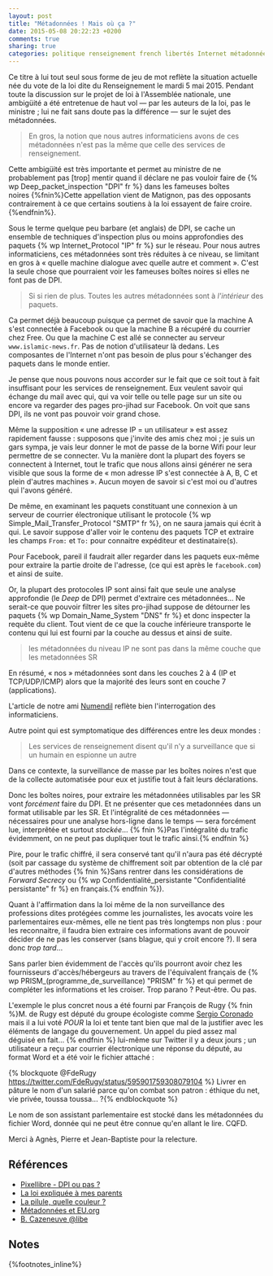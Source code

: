 ```yaml
---
layout: post
title: "Métadonnées ! Mais où ça ?"
date: 2015-05-08 20:22:23 +0200
comments: true
sharing: true
categories: politique renseignement french libertés Internet métadonnées
---
```


Ce titre à lui tout seul sous forme de jeu de mot reflète la situation actuelle née du vote de la loi dite du Renseignement le mardi 5 mai 2015. Pendant toute la discussion sur le projet de loi à l'Assemblée nationale, une ambigüité a été entretenue de haut vol — par les auteurs de la loi, pas le ministre ; lui ne fait sans doute pas la différence — sur le sujet des métadonnées.

>En gros, la notion que nous autres informaticiens avons de ces métadonnées n'est pas la même que celle des services de renseignement.

Cette ambigüité est très importante et permet au ministre de ne probablement pas [trop] mentir quand il déclare ne pas vouloir faire de {% wp Deep_packet_inspection "DPI" fr %} dans les fameuses boîtes noires {%fnin%}Cette appellation vient de Matignon, pas des opposants contrairement à ce que certains soutiens à la loi essayent de faire croire.{%endfnin%}.
<!--more-->
Sous le terme quelque peu barbare (et anglais) de DPI, se cache un ensemble de techniques d'inspection plus ou moins approfondies des paquets {% wp Internet_Protocol "IP" fr %} sur le réseau. Pour nous autres informaticiens, ces métadonnées sont très réduites à ce niveau, se limitant en gros à « quelle machine dialogue avec quelle autre et comment ». C'est la seule chose que pourraient voir les fameuses boîtes noires si elles ne font pas de DPI. 

>Si si rien de plus. Toutes les autres métadonnées sont à *l'intérieur* des paquets.

Ca permet déjà beaucoup puisque ça permet de savoir que la machine A s'est connectée à Facebook ou que la machine B a récupéré du courrier chez Free. Ou que la machine C est allé se connecter au serveur `www.islamic-news.fr`. Pas de notion d'utilisateur là dedans. Les composantes de l'Internet n'ont pas besoin de plus pour s'échanger des paquets dans le monde entier.

Je pense que nous pouvons nous accorder sur le fait que ce soit tout à fait insuffisant pour les services de renseignement. Eux veulent savoir qui échange du mail avec qui, qui va voir telle ou telle page sur un site ou encore va regarder des pages pro-jihad sur Facebook. On voit que sans DPI, ils ne vont pas pouvoir voir grand chose.

Même la supposition « une adresse IP = un utilisateur » est assez rapidement fausse : supposons que j'invite des amis chez moi ; je suis un gars sympa, je vais leur donner le mot de passe de la borne Wifi pour leur permettre de se connecter. Vu la manière dont la plupart des foyers se connectent à Internet, tout le trafic que nous allons ainsi générer ne sera visible que sous la forme de « mon adresse IP s'est connectée à A, B, C et plein d'autres machines ». Aucun moyen de savoir si c'est moi ou d'autres qui l'avons généré.

De même, en examinant les paquets constituant une connexion à un serveur de courrier électronique utilisant le protocole {% wp Simple_Mail_Transfer_Protocol "SMTP" fr %}, on ne saura jamais qui écrit à qui. Le savoir suppose d'aller voir le contenu des paquets TCP et extraire les champs `From:` et `To:` pour connaitre expéditeur et destinataire(s). 

Pour Facebook, pareil il faudrait aller regarder dans les paquets eux-même pour extraire la partie droite de l'adresse, (ce qui est après le `facebook.com`) et ainsi de suite.

Or, la plupart des protocoles IP sont ainsi fait que seule une analyse approfondie (le *Deep* de DPI) permet d'extraire ces métadonnées… Ne serait-ce que pouvoir filtrer les sites pro-jihad suppose de détourner les paquets {% wp Domain_Name_System "DNS" fr %} et donc inspecter la requête du client. Tout vient de ce que la couche inférieure transporte le contenu qui lui est fourni par la couche au dessus et ainsi de suite.

>les métadonnées du niveau IP ne sont pas dans la même couche que les metadonnées SR

En résumé, « nos » métadonnées sont dans les couches 2 à 4 (IP et TCP/UDP/ICMP) alors que la majorité des leurs sont en couche 7 (applications). 

L'article de notre ami [Numendil](https://twitter.com/Numendil) reflète bien l'interrogation des informaticiens.

Autre point qui est symptomatique des différences entre les deux mondes :

>Les services de renseignement disent qu'il n'y a surveillance que si un humain en espionne un autre

Dans ce contexte, la surveillance de masse par les boîtes noires n'est que de la collecte automatisée pour eux et justifie tout à fait leurs déclarations.

Donc les boîtes noires, pour extraire les métadonnées utilisables par les SR vont *forcément* faire du DPI. Et ne présenter que ces metadonnées dans un format utilisable par les SR. Et l'intégralité de ces métadonnées  — nécessaires pour une analyse hors-ligne dans le temps — sera forcément lue, interprêtée et surtout *stockée*… {% fnin %}Pas l'intégralité du trafic évidemment, on ne peut pas dupliquer tout le trafic ainsi.{% endfnin %}

Pire, pour le trafic chiffré, il sera conservé tant qu'il n'aura pas été décrypté (soit par cassage du système de chiffrement soit par obtention de la clé par d'autres méthodes {% fnin %}Sans rentrer dans les considérations de *Forward Secrecy* ou {% wp Confidentialité_persistante "Confidentialité persistante" fr %} en français.{% endfnin %}). 

Quant à l'affirmation dans la loi même de la non surveillance des professions dites protégées comme les journalistes, les avocats voire les parlementaires eux-mêmes, elle ne tient pas très longtemps non plus : pour les reconnaitre, il faudra bien extraire ces informations avant de pouvoir décider de ne pas les conserver (sans blague, qui y croit encore ?). Il sera donc *trop tard*…

Sans parler bien évidemment de l'accès qu'ils pourront avoir chez les fournisseurs d'accès/hébergeurs au travers de l'équivalent français de {% wp PRISM_(programme_de_surveillance) "PRISM" fr %} et qui permet de compléter les informations et les croiser. Trop parano ? Peut-être. Ou pas.

L'exemple le plus concret nous a été fourni par François de Rugy {% fnin %}M. de Rugy est député du groupe écologiste comme [Sergio Coronado](https://twitter.com/sergiocoronado) mais il a lui voté *POUR* la loi et tente tant bien que mal de la justifier avec les éléments de langage du gouvernement. Un appel du pied assez mal déguisé en fait… {% endfnin %} lui-même sur Twitter il y a deux jours ; un utilisateur a reçu par courrier électronique une réponse du député, au format Word et a été voir le fichier attaché :

{% blockquote @FdeRugy https://twitter.com/FdeRugy/status/595901759308079104 %}
Livrer en pâture le nom d'un salarié parce qu'on combat son patron :  éthique du net, vie privée, toussa toussa... ?{% endblockquote %}

Le nom de son assistant parlementaire est stocké dans les métadonnées du fichier Word, donnée qui ne peut être connue qu'en allant le lire. CQFD.

Merci à Agnès, Pierre et Jean-Baptiste pour la relecture. 

Références
----------
- [Pixellibre - DPI ou pas ?](http://pixellibre.net/2015/04/les-boites-noires-si-ce-nest-pas-du-dpi-quest-ce-que-ca-sera/)
- [La loi expliquée à mes parents](http://blog.jbfavre.org/2015/04/07/loi-renseignement-expliquee-simplement/)
- [La pilule, quelle couleur ?](http://blog.jbfavre.org/2015/04/20/la-pilule-vous-la-preferez-bleue-ou-rouge/)
- [Métadonnées et EU.org](http://signal.eu.org/blog/2015/04/20/eu-org-les-metadonnees-et-la-loi-renseignement/)
- [B. Cazeneuve @libe](http://www.liberation.fr/societe/2015/04/10/parler-de-surveillance-generalisee-est-un-mensonge_1238662) 

Notes
-----
{%footnotes_inline%}
